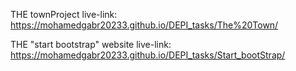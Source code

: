 THE townProject live-link: https://mohamedgabr20233.github.io/DEPI_tasks/The%20Town/

THE "start bootstrap" website live-link: https://mohamedgabr20233.github.io/DEPI_tasks/Start_bootStrap/
